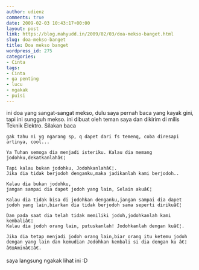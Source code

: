 ```yaml
---
author: udienz
comments: true
date: 2009-02-03 10:43:17+00:00
layout: post
link: https://blog.mahyudd.in/2009/02/03/doa-mekso-banget.html
slug: doa-mekso-banget
title: Doa mekso banget
wordpress_id: 275
categories:
- Cinta
tags:
- Cinta
- ga penting
- lucu
- ngakak
- puisi
---
```


ini doa yang sangat-sangat mekso, dulu saya pernah baca yang kayak gini, tapi ini sungguh mekso. ini dibuat oleh teman saya dan dikirim di milis Teknik Elektro. Silakan baca

    
    gak tahu ni yg ngarang sp, q dapet dari fs temenq, coba diresapi artinya, cool...
    
    Ya Tuhan semoga dia menjadi isteriku. Kalau dia memang jodohku,dekatkanlahâ€¦
    
    Tapi kalau bukan jodohku, Jodohkanlahâ€¦.
    Jika dia tidak berjodoh denganku,maka jadikanlah kami berjodoh..
    
    Kalau dia bukan jodohku,
    jangan sampai dia dapet jodoh yang lain, Selain akuâ€¦
    
    Kalau dia tidak bisa di jodohkan denganku,jangan sampai dia dapet jodoh yang lain,biarkan dia tidak berjodoh sama seperti dirikuâ€¦
    
    Dan pada saat dia telah tidak memiliki jodoh,jodohkanlah kami kembaliâ€¦
    Kalau dia jodoh orang lain, putuskanlah! Jodohkanlah dengan kuâ€¦.
    
    Jika dia tetap menjadi jodoh orang lain,biar orang itu ketemu jodoh dengan yang lain dan kemudian Jodohkan kembali si dia dengan ku â€¦
    â€œAminâ€¦â€.



saya langsung ngakak lihat ini :D
